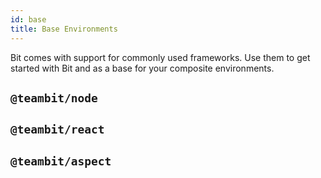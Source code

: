 ```yaml
---
id: base
title: Base Environments
---
```


Bit comes with support for commonly used frameworks. Use them to get started with Bit and as a base for your composite environments.

## `@teambit/node`

## `@teambit/react`

## `@teambit/aspect`
